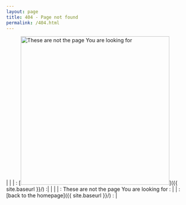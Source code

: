 ```yaml
---
layout: page
title: 404 - Page not found
permalink: /404.html
---
```


|  |
| : [<img src="{{ site.baseurl }}/img/404.jpg" alt="These are not the page You are looking for" style="width: 400px;"/>]({{ site.baseurl }}/) :|
|  |
| : These are not the page You are looking for : |
| : [back to the homepage]({{ site.baseurl }}/) : |
